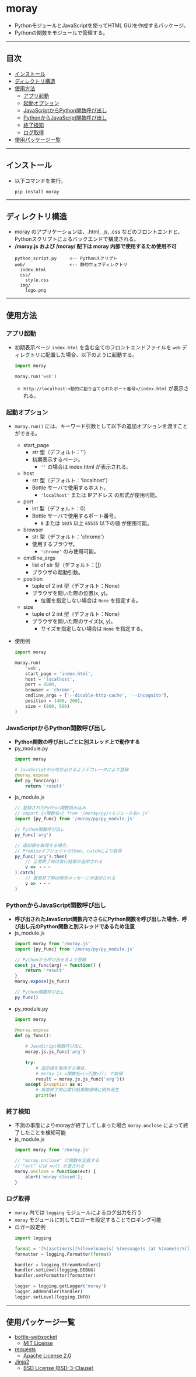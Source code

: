# moray
- PythonモジュールとJavaScriptを使ってHTML GUIを作成するパッケージ。
- Pythonの関数をモジュールで管理する。

***
## 目次
- [インストール](#インストール)
- [ディレクトリ構造](#ディレクトリ構造)
- [使用方法](#使用方法)
  - [アプリ起動](#アプリ起動)
  - [起動オプション](#起動オプション)
  - [JavaScriptからPython関数呼び出し](#javascriptからpython関数呼び出し)
  - [PythonからJavaScript関数呼び出し](#pythonからjavascript関数呼び出し)
  - [終了検知](#終了検知)
  - [ログ取得](#ログ取得)
- [使用パッケージ一覧](#使用パッケージ一覧)

***
## インストール
- 以下コマンドを実行。
  ```
  pip install moray
  ```

***
## ディレクトリ構造
- moray のアプリケーションは、.html, .js, .css などのフロントエンドと、Pythonスクリプトによるバックエンドで構成される。
- **/moray.js および /moray/ 配下は moray 内部で使用するため使用不可**
  ```
  python_script.py     <-- Pythonスクリプト
  web/                 <-- 静的ウェブディレクトリ
    index.html
    css/
      style.css
    img/
      logo.png
  ```

***
## 使用方法
### アプリ起動
- 初期表示ページ `index.html` を含む全てのフロントエンドファイルを `web` ディレクトリに配置した場合、以下のように起動する。
  ``` python
  import moray
  
  moray.run('web')
  ```
    - `http://localhost:<動的に割り当てられたポート番号>/index.html` が表示される。

### 起動オプション
- `moray.run()` には、キーワード引数として以下の追加オプションを渡すことができる。
  - start_page
    - str 型（デフォルト：''）
    - 初期表示するページ。
      - `''` の場合は index.html が表示される。
  - host
    - str 型（デフォルト：'localhost'）
    - Bottle サーバで使用するホスト。
      - `'localhost'` または IPアドレス の形式が使用可能。
  - port
    - int 型（デフォルト：0）
    - Bottle サーバで使用するポート番号。
      -  `0` または `1025` 以上 `65535` 以下の値 が使用可能。
  - browser
    - str 型（デフォルト：'chrome'）
    - 使用するブラウザ。
      - `'chrome'` のみ使用可能。
  - cmdline_args
    - list of str 型（デフォルト：[]）
    - ブラウザの起動引数。
  - position
    - tuple of 2 int 型（デフォルト：None）
    - ブラウザを開いた際の位置(x, y)。
      - 位置を指定しない場合は `None` を指定する。
  - size
    - tuple of 2 int 型（デフォルト：None）
    - ブラウザを開いた際のサイズ(x, y)。
      - サイズを指定しない場合は `None` を指定する。

- 使用例
  ``` python
  import moray
  
  moray.run(
      'web',
      start_page = 'index.html',
      host = 'localhost',
      port = 8000,
      browser = 'chrome',
      cmdline_args = ['--disable-http-cache', '--incognito'],
      position = (400, 200),
      size = (800, 600)
  )
  ```

### JavaScriptからPython関数呼び出し
- **Python関数の呼び出しごとに別スレッド上で動作する**
- py_module.py
  ``` python
  import moray
  
  # JavaScriptから呼び出せるようデコレータにより登録
  @moray.expose
  def py_func(arg):
      return 'result'
  ```
- js_module.js
  ``` javascript
  // 登録されたPython関数読み込み
  // import {<関数名>} from '/moray/py/<モジュール名>.js'
  import {py_func} from '/moray/py/py_module.js'
  
  // Python関数呼び出し
  py_func('arg')
  
  // 返却値を取得する場合、
  // Promiseオブジェクトのthen, catchにより取得
  py_func('arg').then(
      // 正常終了時は実行結果が返却される
      v => ・・・
  ).catch(
      // 異常終了時は例外メッセージが返却される
      v => ・・・
  )
  ```

### PythonからJavaScript関数呼び出し
- **呼び出されたJavaScript関数内でさらにPython関数を呼び出した場合、呼び出し元のPython関数と別スレッドであるため注意**
- js_module.js
  ``` javascript
  import moray from '/moray.js'
  import {py_func} from '/moray/py/py_module.js'
  
  // Pythonから呼び出せるよう登録
  const js_func(arg) = function() {
      return 'result'
  }
  moray.expose(js_func)
  
  // Python関数呼び出し
  py_func()
  ```
- py_module.py
  ``` python
  import moray
  
  @moray.expose
  def py_func():
      
      # JavaScript関数呼び出し
      moray.js.js_func('arg')
      
      try:
          # 返却値を取得する場合、
          # moray.js.<関数名>(<引数>)() で取得
          result = moray.js.js_func('arg')()
      except Exception as e:
          # 異常終了時は実行結果取得時に例外発生
          print(e)
  ```

### 終了検知
- 不測の事態によりmorayが終了してしまった場合 `moray.onclose` によって終了したことを検知可能
- js_module.js
  ``` javascript
  import moray from '/moray.js'
  
  // "moray.onclose" に関数を定義する
  // "evt" には null が渡される
  moray.onclose = function(evt) {
      alert('moray closed');
  }
  ```

### ログ取得
- `moray` 内では `logging` モジュールによるログ出力を行う
- `moray` モジュールに対してロガーを設定することでロギング可能
- ロガー設定例
  ``` python
  import logging
  
  format = '[%(asctime)s][%(levelname)s] %(message)s (at %(name)s:%(lineno)s)'
  formatter = logging.Formatter(format)
  
  handler = logging.StreamHandler()
  handler.setLevel(logging.DEBUG)
  handler.setFormatter(formatter)
  
  logger = logging.getLogger('moray')
  logger.addHandler(handler)
  logger.setLevel(logging.INFO)
  ```

***
## 使用パッケージ一覧
- [bottle-websocket](https://pypi.org/project/bottle-websocket/)
  - [MIT License](https://github.com/zeekay/bottle-websocket/blob/master/LICENSE)
- [requests](https://pypi.org/project/requests/)
  - [Apache License 2.0](https://github.com/psf/requests/blob/main/LICENSE)
- [Jinja2](https://pypi.org/project/Jinja2/)
  - [BSD License (BSD-3-Clause)](https://github.com/pallets/jinja/blob/main/LICENSE.rst)
